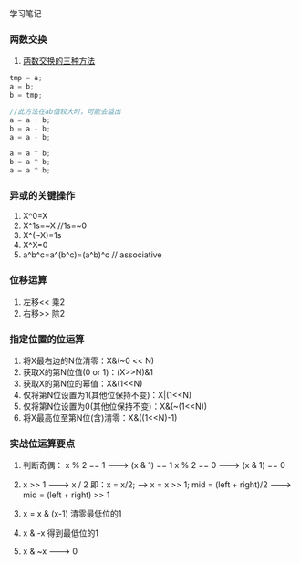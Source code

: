 学习笔记

### 两数交换
1. [两数交换的三种方法](https://www.cnblogs.com/948245132ljx/p/11644504.html)
```java
tmp = a;
a = b;
b = tmp;

//此方法在ab值较大时，可能会溢出
a = a + b;
b = a - b;
a = a - b;

a = a ^ b;
b = a ^ b;
a = a ^ b;
```

### 异或的关键操作
1. X^0=X
2. X^1s=~X //1s=~0
3. X^(~X)=1s
4. X^X=0
5. a^b^c=a^(b^c)=(a^b)^c // associative

### 位移运算
1. 左移<< 乘2
2. 右移>> 除2

### 指定位置的位运算
1. 将X最右边的N位清零：X&(~0 << N)
2. 获取X的第N位值(0 or 1)：(X>>N)&1
3. 获取X的第N位的幂值：X&(1<<N)
4. 仅将第N位设置为1(其他位保持不变)：X|(1<<N)
5. 仅将第N位设置为0(其他位保持不变)：X&(~(1<<N))
6. 将X最高位至第N位(含)清零：X&((1<<N)-1)

### 实战位运算要点
1. 判断奇偶：
   x % 2 == 1   ---> (x & 1) == 1
   x % 2 == 0   ---> (x & 1) == 0

2. x >> 1 ---> x / 2
  即：x = x/2; --> x = x >> 1;
     mid = (left + right)/2
   --->
     mid = (left + right) >> 1

3. x = x & (x-1) 清零最低位的1

4. x & -x 得到最低位的1
 
5. x & ~x ---> 0